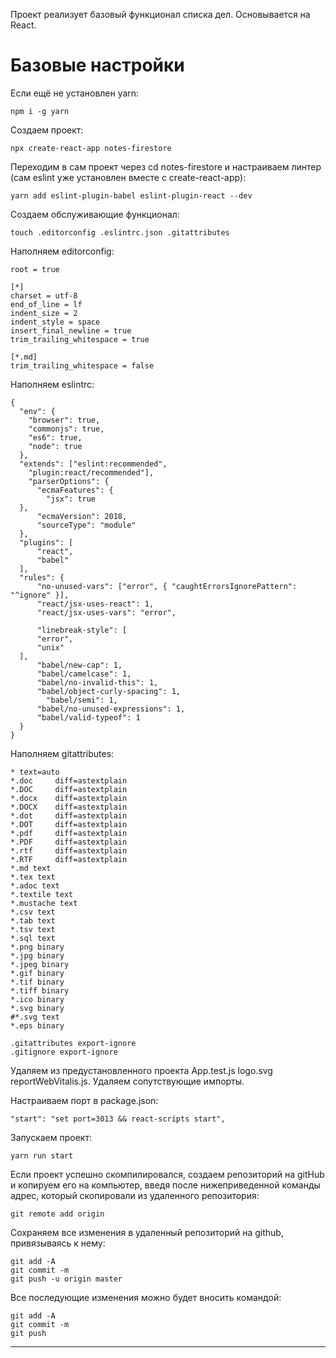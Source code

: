 Проект реализует базовый функционал списка дел. Основывается на React. 

# Базовые настройки

  Если ещё не установлен yarn:

    npm i -g yarn

  Создаем проект:

    npx create-react-app notes-firestore

  Переходим в сам проект через cd notes-firestore и настраиваем линтер (сам eslint уже установлен вместе с create-react-app):

    yarn add eslint-plugin-babel eslint-plugin-react --dev

  Создаем обслуживающие функционал:

    touch .editorconfig .eslintrc.json .gitattributes

  Наполняем editorconfig:

    root = true

    [*]
    charset = utf-8
    end_of_line = lf
    indent_size = 2
    indent_style = space
    insert_final_newline = true
    trim_trailing_whitespace = true

    [*.md]
    trim_trailing_whitespace = false

  Наполняем eslintrc:

    {
      "env": {
        "browser": true,
        "commonjs": true,
        "es6": true,
        "node": true
      },
      "extends": ["eslint:recommended",
        "plugin:react/recommended"],
        "parserOptions": {
          "ecmaFeatures": {
            "jsx": true
      },
          "ecmaVersion": 2018,
          "sourceType": "module"
      },
      "plugins": [
          "react",
          "babel"
      ],
      "rules": {
          "no-unused-vars": ["error", { "caughtErrorsIgnorePattern": "^ignore" }],
          "react/jsx-uses-react": 1,
          "react/jsx-uses-vars": "error",

          "linebreak-style": [
          "error",
          "unix"
      ],
          "babel/new-cap": 1,
          "babel/camelcase": 1,
          "babel/no-invalid-this": 1,
          "babel/object-curly-spacing": 1,
            "babel/semi": 1,
          "babel/no-unused-expressions": 1,
          "babel/valid-typeof": 1
      }
    }

  Наполняем gitattributes:

    * text=auto
    *.doc     diff=astextplain
    *.DOC     diff=astextplain
    *.docx    diff=astextplain
    *.DOCX    diff=astextplain
    *.dot     diff=astextplain
    *.DOT     diff=astextplain
    *.pdf     diff=astextplain
    *.PDF     diff=astextplain
    *.rtf     diff=astextplain
    *.RTF     diff=astextplain
    *.md text
    *.tex text
    *.adoc text
    *.textile text
    *.mustache text
    *.csv text
    *.tab text
    *.tsv text
    *.sql text
    *.png binary
    *.jpg binary
    *.jpeg binary
    *.gif binary
    *.tif binary
    *.tiff binary
    *.ico binary
    *.svg binary
    #*.svg text
    *.eps binary

    .gitattributes export-ignore
    .gitignore export-ignore

  Удаляем из предустановленного проекта App.test.js logo.svg reportWebVitalis.js. Удаляем сопутствующие импорты.

  Настраиваем порт в package.json:

    "start": "set port=3013 && react-scripts start",

  Запускаем проект:

    yarn run start

  Если проект успешно скомпилировался, создаем репозиторий на gitHub и копируем его на компьютер, введя после нижеприведенной команды адрес, который скопировали из удаленного репозитория:

    git remote add origin

  Сохраняем все изменения в удаленный репозиторий на github, привязываясь к нему:

    git add -A
    git commit -m
    git push -u origin master

  Все последующие изменения можно будет вносить командой:

    git add -A
    git commit -m
    git push

------------------------------------------------------------------------------

